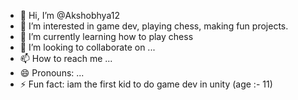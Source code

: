 - 👋 Hi, I’m @Akshobhya12
- 👀 I’m interested in game dev, playing chess, making fun projects.
- 🌱 I’m currently learning how to play chess
- 💞️ I’m looking to collaborate on ...
- 📫 How to reach me ...
- 😄 Pronouns: ...
- ⚡ Fun fact: iam the first kid to do game dev in unity (age :- 11)

<!---
Akshobhya12/Akshobhya12 is a ✨ special ✨ repository because its `README.md` (this file) appears on your GitHub profile.
You can click the Preview link to take a look at your changes.
--->
